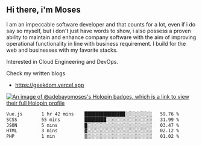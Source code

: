 ## Hi there, i'm Moses

I am an impeccable software developer and that counts for a lot, even if i do say so myself, but i don't just have words to show, i also possess a proven ability to maintain and enhance company software with the aim of improving operational functionality in line with business requirement. I build for the web and businesses with my favorite stacks.

Interested in Cloud Engineering and DevOps.

Check my written blogs
- https://geekdom.vercel.app

[![An image of @adebayomoses's Holopin badges, which is a link to view their full Holopin profile](https://holopin.me/adebayomoses)](https://holopin.io/@adebayomoses)

<!--START_SECTION:waka-->

```txt
Vue.js       1 hr 42 mins    ███████████████░░░░░░░░░░   59.76 %
SCSS         55 mins         ████████░░░░░░░░░░░░░░░░░   31.99 %
JSON         5 mins          █░░░░░░░░░░░░░░░░░░░░░░░░   03.47 %
HTML         3 mins          ▓░░░░░░░░░░░░░░░░░░░░░░░░   02.12 %
PHP          1 min           ▒░░░░░░░░░░░░░░░░░░░░░░░░   01.02 %
```

<!--END_SECTION:waka-->
